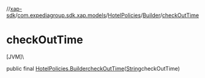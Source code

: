 //[xap-sdk](../../../../index.md)/[com.expediagroup.sdk.xap.models](../../index.md)/[HotelPolicies](../index.md)/[Builder](index.md)/[checkOutTime](check-out-time.md)

# checkOutTime

[JVM]\

public final [HotelPolicies.Builder](index.md)[checkOutTime](check-out-time.md)([String](https://docs.oracle.com/javase/8/docs/api/java/lang/String.html)checkOutTime)
